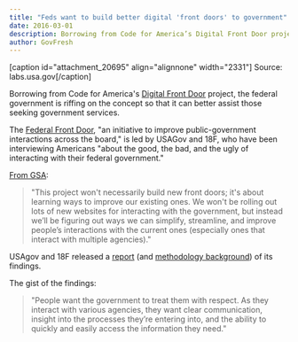 ```yaml
---
title: "Feds want to build better digital 'front doors' to government"
date: 2016-03-01
description: Borrowing from Code for America’s Digital Front Door project, the federal government is riffing on the concept so that it can better assist those seeking government services.
author: GovFresh
---
```


[caption id="attachment_20695" align="alignnone" width="2331"] Source: labs.usa.gov[/caption]

Borrowing from Code for America's <a href="https://www.codeforamerica.org/our-work/initiatives/digitalfrontdoor/">Digital Front Door</a> project, the federal government is riffing on the concept so that it can better assist those seeking government services.

The <a href="https://labs.usa.gov/">Federal Front Door</a>, "an initiative to improve public-government interactions across the board," is led by USAGov and 18F, who have been interviewing Americans "about the good, the bad, and the ugly of interacting with their federal government."

<a href="https://blog.usa.gov/learning-how-to-build-a-better-front-door-for-the-federal-government">From GSA</a>:

<blockquote>"This project won't necessarily build new front doors; it's about learning ways to improve our existing ones. We won't be rolling out lots of new websites for interacting with the government, but instead we’ll be figuring out ways we can simplify, streamline, and improve people’s interactions with the current ones (especially ones that interact with multiple agencies)."</blockquote>

USAgov and 18F released a <a href="https://labs.usa.gov/files/FFD_ResearchReport_0216.pdf">report</a> (and <a href="https://labs.usa.gov/files/FFD_Research_Methodology_v11.pdf">methodology background</a>) of its findings.

The gist of the findings:

<blockquote>"People want the government to treat them with respect. As they interact with various agencies, they want clear communication, insight into the processes they’re entering into, and the ability to quickly and easily access the information they need."</blockquote>

